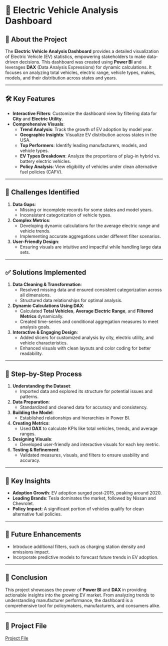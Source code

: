 # 🚗 Electric Vehicle Analysis Dashboard

## 📖 About the Project
The **Electric Vehicle Analysis Dashboard** provides a detailed visualization of Electric Vehicle (EV) statistics, empowering stakeholders to make data-driven decisions. This dashboard was created using **Power BI** and leverages **DAX** (Data Analysis Expressions) for dynamic calculations. It focuses on analyzing total vehicles, electric range, vehicle types, makes, models, and their distribution across states and years.

---

## 🛠️ Key Features
- **Interactive Filters**: Customize the dashboard view by filtering data for **City** and **Electric Utility**.
- **Comprehensive Visuals**:
  - **Trend Analysis**: Track the growth of EV adoption by model year.
  - **Geographic Insights**: Visualize EV distribution across states in the USA.
  - **Top Performers**: Identify leading manufacturers, models, and vehicle types.
  - **EV Types Breakdown**: Analyze the proportions of plug-in hybrid vs. battery electric vehicles.
  - **Policy Analysis**: View eligibility of vehicles under clean alternative fuel policies (CAFV).

---

## 🚩 Challenges Identified
1. **Data Gaps**:
   - Missing or incomplete records for some states and model years.
   - Inconsistent categorization of vehicle types.
2. **Complex Metrics**:
   - Developing dynamic calculations for the average electric range and vehicle trends.
   - Implementing accurate aggregations under different filter scenarios.
3. **User-Friendly Design**:
   - Ensuring visuals are intuitive and impactful while handling large data sets.

---

## ✅ Solutions Implemented
1. **Data Cleaning & Transformation**:
   - Resolved missing data and ensured consistent categorization across all dimensions.
   - Structured data relationships for optimal analysis.
2. **Dynamic Calculations Using DAX**:
   - Calculated **Total Vehicles**, **Average Electric Range**, and **Filtered Metrics** dynamically.
   - Created time-series and conditional aggregation measures to meet analysis goals.
3. **Interactive & Engaging Design**:
   - Added slicers for customized analysis by city, electric utility, and vehicle characteristics.
   - Enhanced visuals with clean layouts and color coding for better readability.

---

## 📝 Step-by-Step Process
1. **Understanding the Dataset**:
   - Imported data and explored its structure for potential issues and patterns.
2. **Data Preparation**:
   - Standardized and cleaned data for accuracy and consistency.
3. **Building the Model**:
   - Established relationships and hierarchies in Power BI.
4. **Creating Metrics**:
   - Used **DAX** to calculate KPIs like total vehicles, trends, and average ranges.
5. **Designing Visuals**:
   - Developed user-friendly and interactive visuals for each key metric.
6. **Testing & Refinement**:
   - Validated measures, visuals, and filters to ensure usability and accuracy.

---

## 📌 Key Insights
- **Adoption Growth**: EV adoption surged post-2015, peaking around 2020.
- **Leading Brands**: Tesla dominates the market, followed by Nissan and Chevrolet.
- **Policy Impact**: A significant portion of vehicles qualify for clean alternative fuel policies.

---

## 🚀 Future Enhancements
- Introduce additional filters, such as charging station density and emissions impact.
- Incorporate predictive models to forecast future trends in EV adoption.


---

## 🔖 Conclusion
This project showcases the power of **Power BI** and **DAX** in providing actionable insights into the growing EV market. From analyzing trends to understanding manufacturer performance, the dashboard is a comprehensive tool for policymakers, manufacturers, and consumers alike.

---

## 📂 Project File
[Project File](https://github.com/KRANTHI1854/Electric-Vehicle-Analysis/blob/main/project%20on.pbix)
